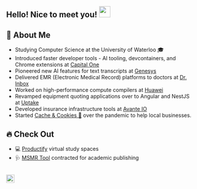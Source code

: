 ## Hello! Nice to meet you! <img src="https://raw.githubusercontent.com/iampavangandhi/iampavangandhi/master/gifs/Hi.gif" height="30px">

<!-- ## 🧍 About Me
* 🎓 Honours Bachelor of Mathematics at the University of Waterloo
* 💻 Lead Developer at [Cache and Cookies 🍪](https://www.linkedin.com/company/cache-and-cookies/ "Cache and Cookies")
* 🌎 React and Node enthusiast -->


## 🧍 About Me 
* Studying Computer Science at the University of Waterloo 🎓
* Introduced faster developer tools - AI tooling, devcontainers, and Chrome extensions at [Capital One](https://www.capitalone.ca/)
* Pioneered new AI features for text transcripts at [Genesys](https://www.genesys.com/capabilities/speech-and-text-analytics)
* Delivered EMR (Electronic Medical Record) platforms to doctors at [Dr. Inbox](https://www.drinbox.ca/)
* Worked on high-performance compute compilers at [Huawei](https://www.huawei.com/ca/)
* Revamped equipment quoting applications over to Angular and NestJS at [Uptake](https://uptake.com)
* Developed insurance infrastructure tools at [Avante IO](https://avante.io/)
* Started [Cache & Cookies 🍪](https://www.linkedin.com/company/cache-and-cookies/) over the pandemic to help local businesses.

## 🔥 Check Out 
* 💻 [Productify](https://study-space-jimmyygit.vercel.app/ "Productify") virtual study spaces
* 🩺 [MSMR Tool](https://msmrtool.com/ "MSMR Tool") contracted for academic publishing

<br />
<a href="https://www.linkedin.com/in/jimmyyang7/">
  <img align="left" alt="Jimmy's Linkedin" width="22px" src="https://cdn.jsdelivr.net/npm/simple-icons@v3/icons/linkedin.svg" />
</a>